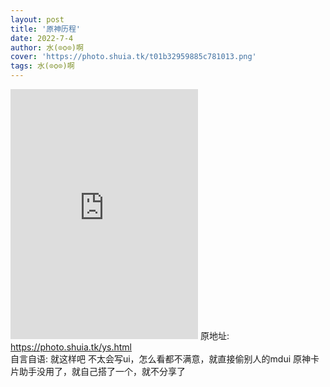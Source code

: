 ```yaml
--- 
layout: post 
title: '原神历程' 
date: 2022-7-4 
author: 水(⊙o⊙)啊 
cover: 'https://photo.shuia.tk/t01b32959885c781013.png' 
tags: 水(⊙o⊙)啊 
---
```

<iframe width="300px" height="400px" frameborder="no" src="https://photo.shuia.tk/ys.html">
</iframe>
原地址:
<a href="https://photo.shuia.tk/ys.html">https://photo.shuia.tk/ys.html</a>
<br>
自言自语:
就这样吧
不太会写ui，怎么看都不满意，就直接偷别人的mdui
原神卡片助手没用了，就自己搭了一个，就不分享了
